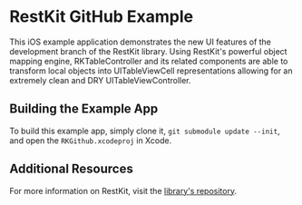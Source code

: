 # RestKit GitHub Example

This iOS example application demonstrates the new UI features of the development branch of the RestKit library.  Using RestKit's powerful object mapping engine, RKTableController and its related components are able to transform local objects into UITableViewCell representations allowing for an extremely clean and DRY UITableViewController.

## Building the Example App

To build this example app, simply clone it, `git submodule update --init`, and open the `RKGithub.xcodeproj` in Xcode.

## Additional Resources

For more information on RestKit, visit the [library's repository](https://github.com/RestKit/RestKit).